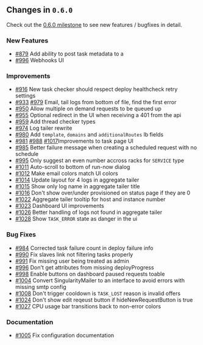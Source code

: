## Changes in `0.6.0`

Check out the [0.6.0 milestone](https://github.com/HubSpot/Singularity/issues?q=milestone%3A0.6.0+is%3Aclosed) to see new features / bugfixes in detail.

### New Features

- [#879](https://github.com/HubSpot/Singularity/pull/879) Add ability to post task metadata to a 
- [#996](https://github.com/HubSpot/Singularity/pull/996) Webhooks UI

### Improvements

- [#916](https://github.com/HubSpot/Singularity/pull/916) New task checker should respect deploy healthcheck retry settings
- [#933](https://github.com/HubSpot/Singularity/pull/933) [#979](https://github.com/HubSpot/Singularity/pull/979) Email, tail logs from bottom of file, find the first error
- [#950](https://github.com/HubSpot/Singularity/pull/950) Allow multiple on demand requests to be queued up
- [#955](https://github.com/HubSpot/Singularity/pull/955) Optional redirect in the UI when receiving a 401 from the api
- [#959](https://github.com/HubSpot/Singularity/pull/959) Add thread checker types
- [#974](https://github.com/HubSpot/Singularity/pull/974) Log tailer rewrite
- [#980](https://github.com/HubSpot/Singularity/pull/980) Add `template`, `domains` and `additionalRoutes` lb fields
- [#981](https://github.com/HubSpot/Singularity/pull/981) [#988](https://github.com/HubSpot/Singularity/pull/988) [#1017](https://github.com/HubSpot/Singularity/pull/1017)Improvements to task page UI
- [#985](https://github.com/HubSpot/Singularity/pull/985) Better failure message when creating a scheduled request with  no schedule
- [#995](https://github.com/HubSpot/Singularity/pull/995) Only suggest an even number accross racks for `SERVICE` type
- [#1011](https://github.com/HubSpot/Singularity/pull/1011) Auto-scroll to bottom of run-now dialog
- [#1012](https://github.com/HubSpot/Singularity/pull/1012) Make email colors match UI colors
- [#1014](https://github.com/HubSpot/Singularity/pull/1014) Update layout for 4 logs in aggregate tailer
- [#1015](https://github.com/HubSpot/Singularity/pull/1015) Show only log name in aggregate tailer title
- [#1016](https://github.com/HubSpot/Singularity/pull/1016) Don't show over/under provisioned on status page if they are 0
- [#1022](https://github.com/HubSpot/Singularity/pull/1022) Aggregate tailer tooltip for host and instance number
- [#1023](https://github.com/HubSpot/Singularity/pull/1023) Dashboard UI improvements
- [#1026](https://github.com/HubSpot/Singularity/pull/1026) Better handling of logs not found in aggregate tailer
- [#1028](https://github.com/HubSpot/Singularity/pull/1028) Show `TASK_ERROR` state as danger in the ui

### Bug Fixes

- [#984](https://github.com/HubSpot/Singularity/pull/984) Corrected task failure count in deploy failure info
- [#990](https://github.com/HubSpot/Singularity/pull/990) Fix slaves link not filtering tasks properly
- [#991](https://github.com/HubSpot/Singularity/pull/991) Fix missing user being treated as admin
- [#996](https://github.com/HubSpot/Singularity/pull/996) Don't get attributes from missing deployProgress
- [#998](https://github.com/HubSpot/Singularity/pull/998) Enable buttons on dashboard paused requests toable
- [#1004](https://github.com/HubSpot/Singularity/pull/1004) Convert SingularityMailer to an interface to avoid errors with missing smtp config
- [#1008](https://github.com/HubSpot/Singularity/pull/1008) Don't trigger cooldown is `TASK_LOST` reason is invalid offers
- [#1024](https://github.com/HubSpot/Singularity/pull/1024) Don't show edit reqeust button if hideNewRequestButton is true
- [#1027](https://github.com/HubSpot/Singularity/pull/1027) CPU usage bar transitions back to non-error colors

### Documentation

- [#1005](https://github.com/HubSpot/Singularity/pull/1005) Fix configuration documentation